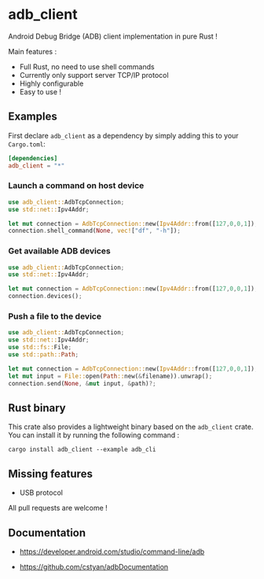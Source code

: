 # adb_client

Android Debug Bridge (ADB) client implementation in pure Rust !

Main features :

- Full Rust, no need to use shell commands
- Currently only support server TCP/IP protocol
- Highly configurable
- Easy to use !

## Examples

First declare `adb_client` as a dependency by simply adding this to your `Cargo.toml`:

```toml
[dependencies]
adb_client = "*"
```

### Launch a command on host device

```rust
use adb_client::AdbTcpConnection;
use std::net::Ipv4Addr;

let mut connection = AdbTcpConnection::new(Ipv4Addr::from([127,0,0,1]), 5037).unwrap();
connection.shell_command(None, vec!["df", "-h"]);
```

### Get available ADB devices

```rust
use adb_client::AdbTcpConnection;
use std::net::Ipv4Addr;

let mut connection = AdbTcpConnection::new(Ipv4Addr::from([127,0,0,1]), 5037).unwrap();
connection.devices();
```

### Push a file to the device

```rust
use adb_client::AdbTcpConnection;
use std::net::Ipv4Addr;
use std::fs::File;
use std::path::Path;

let mut connection = AdbTcpConnection::new(Ipv4Addr::from([127,0,0,1]), 5037).unwrap();
let mut input = File::open(Path::new(&filename)).unwrap(); 
connection.send(None, &mut input, &path)?;
```

## Rust binary

This crate also provides a lightweight binary based on the `adb_client` crate. You can install it by running the following command :

```shell
cargo install adb_client --example adb_cli 
```

## Missing features

- USB protocol

All pull requests are welcome !

## Documentation

- <https://developer.android.com/studio/command-line/adb>

- <https://github.com/cstyan/adbDocumentation>
